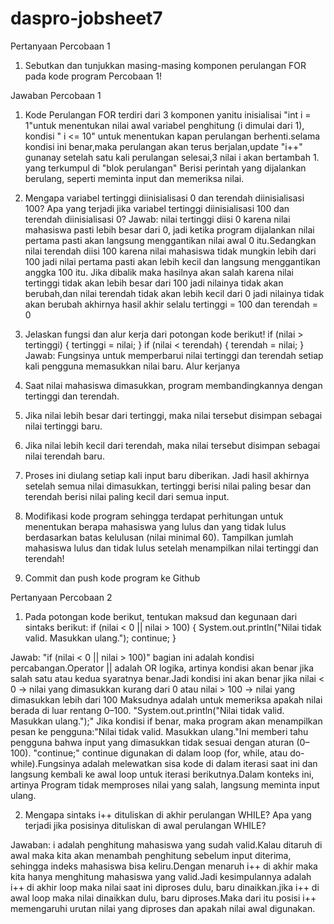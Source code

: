 # daspro-jobsheet7

Pertanyaan Percobaan 1
1. Sebutkan dan tunjukkan masing-masing komponen perulangan FOR pada kode program
Percobaan 1!

Jawaban Percobaan 1
1. Kode Perulangan FOR terdiri dari 3 komponen yanitu inisialisai "int i = 1"untuk menentukan nilai awal variabel penghitung (i dimulai dari 1), kondisi " i <= 10" untuk menentukan kapan perulangan berhenti.selama kondisi ini benar,maka perulangan akan terus berjalan,update "i++" gunanay setelah satu kali perulangan selesai,3 nilai i akan bertambah 1. yang terkumpul di "blok perulangan" Berisi perintah yang dijalankan berulang, seperti meminta input dan memeriksa nilai.

2. Mengapa variabel tertinggi diinisialisasi 0 dan terendah diinisialisasi 100? Apa yang
terjadi jika variabel tertinggi diinisialisasi 100 dan terendah diinisialisasi 0?
Jawab: nilai tertinggi diisi 0 karena nilai mahasiswa pasti lebih besar dari 0, jadi ketika program dijalankan nilai pertama pasti akan langsung menggantikan nilai awal 0 itu.Sedangkan  nilai terendah diisi 100 karena nilai mahasiswa tidak mungkin lebih dari 100 jadi nilai pertama pasti akan lebih kecil dan langsung menggantikan anggka 100 itu. Jika dibalik maka hasilnya akan salah karena nilai tertinggi tidak akan lebih besar dari 100 jadi nilainya tidak akan berubah,dan nilai terendah tidak akan lebih kecil dari 0 jadi nilainya tidak akan berubah akhirnya hasil akhir selalu tertinggi = 100 dan terendah = 0

3. Jelaskan fungsi dan alur kerja dari potongan kode berikut!
     if (nilai > tertinggi) {
                tertinggi = nilai;
            }
            if (nilai < terendah) {
                terendah = nilai;
            }
Jawab: Fungsinya untuk memperbarui nilai tertinggi dan terendah setiap kali pengguna memasukkan nilai baru.
Alur kerjanya 
1. Saat nilai mahasiswa dimasukkan, program membandingkannya dengan tertinggi dan terendah.
2. Jika nilai lebih besar dari tertinggi, maka nilai tersebut disimpan sebagai nilai tertinggi baru.
3. Jika nilai lebih kecil dari terendah, maka nilai tersebut disimpan sebagai nilai terendah baru.
4. Proses ini diulang setiap kali input baru diberikan.
Jadi hasil akhirnya setelah semua nilai dimasukkan, tertinggi berisi nilai paling besar dan terendah berisi nilai paling kecil dari semua input.

4. Modifikasi kode program sehingga terdapat perhitungan untuk menentukan berapa
mahasiswa yang lulus dan yang tidak lulus berdasarkan batas kelulusan (nilai minimal 60).
Tampilkan jumlah mahasiswa lulus dan tidak lulus setelah menampilkan nilai tertinggi
dan terendah!

5. Commit dan push kode program ke Github


Pertanyaan Percobaan 2
1. Pada potongan kode berikut, tentukan maksud dan kegunaan dari sintaks berikut:
     if (nilai < 0 || nilai > 100) {
                System.out.println("Nilai tidak valid. Masukkan ulang.");
                continue;
            }

Jawab: "if (nilai < 0 || nilai > 100)" 
bagian ini adalah kondisi percabangan.Operator || adalah OR logika, artinya kondisi akan benar jika salah satu atau kedua syaratnya benar.Jadi kondisi ini akan benar jika nilai < 0 → nilai yang dimasukkan kurang dari 0 atau nilai > 100 → nilai yang dimasukkan lebih dari 100
Maksudnya adalah untuk memeriksa apakah nilai berada di luar rentang 0–100.
"System.out.println("Nilai tidak valid. Masukkan ulang.");"
Jika kondisi if benar, maka program akan menampilkan pesan ke pengguna:"Nilai tidak valid. Masukkan ulang."Ini memberi tahu pengguna bahwa input yang dimasukkan tidak sesuai dengan aturan (0–100).
"continue;" 
continue digunakan di dalam loop (for, while, atau do-while).Fungsinya adalah melewatkan sisa kode di dalam iterasi saat ini dan langsung kembali ke awal loop untuk iterasi berikutnya.Dalam konteks ini, artinya Program tidak memproses nilai yang salah, langsung meminta input ulang.

2. Mengapa sintaks i++ dituliskan di akhir perulangan WHILE? Apa yang terjadi jika posisinya
dituliskan di awal perulangan WHILE?

Jawaban: i adalah penghitung mahasiswa yang sudah valid.Kalau ditaruh di awal maka kita akan menambah penghitung sebelum input diterima, sehingga indeks mahasiswa bisa keliru.Dengan menaruh i++ di akhir maka kita hanya menghitung mahasiswa yang valid.Jadi kesimpulannya adalah i++ di akhir loop maka nilai saat ini diproses dulu, baru dinaikkan.jika i++ di awal loop maka nilai dinaikkan dulu, baru diproses.Maka dari itu posisi i++ memengaruhi urutan nilai yang diproses dan apakah nilai awal digunakan.